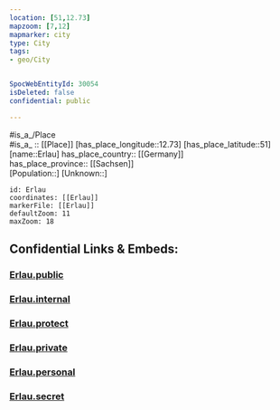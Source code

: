 ```yaml
---
location: [51,12.73] 
mapzoom: [7,12] 
mapmarker: city 
type: City
tags:
- geo/City


SpocWebEntityId: 30054
isDeleted: false
confidential: public

---
```

#is_a_/Place  
#is_a_ :: [[Place]] 
[has_place_longitude::12.73] 
[has_place_latitude::51] 
[name::Erlau] 
has_place_country:: [[Germany]]  
has_place_province:: [[Sachsen]]  
[Population::] 
[Unknown::] 


```leaflet
id: Erlau
coordinates: [[Erlau]] 
markerFile: [[Erlau]] 
defaultZoom: 11 
maxZoom: 18
```


## Confidential Links & Embeds: 

### [Erlau.public](/_public/\Earth\Continent\Europe\Europe~Central\Germany\Germany~East\Sachsen\counties~Sachsen\Mittelsachsen\cities~Mittelsachsen\Penig\CityErlau.public.md) 

### [Erlau.internal](/_internal/\Earth\Continent\Europe\Europe~Central\Germany\Germany~East\Sachsen\counties~Sachsen\Mittelsachsen\cities~Mittelsachsen\Penig\CityErlau.internal.md) 

### [Erlau.protect](/_protect/\Earth\Continent\Europe\Europe~Central\Germany\Germany~East\Sachsen\counties~Sachsen\Mittelsachsen\cities~Mittelsachsen\Penig\CityErlau.protect.md) 

### [Erlau.private](/_private/\Earth\Continent\Europe\Europe~Central\Germany\Germany~East\Sachsen\counties~Sachsen\Mittelsachsen\cities~Mittelsachsen\Penig\CityErlau.private.md) 

### [Erlau.personal](/_personal/\Earth\Continent\Europe\Europe~Central\Germany\Germany~East\Sachsen\counties~Sachsen\Mittelsachsen\cities~Mittelsachsen\Penig\CityErlau.personal.md) 

### [Erlau.secret](/_secret/\Earth\Continent\Europe\Europe~Central\Germany\Germany~East\Sachsen\counties~Sachsen\Mittelsachsen\cities~Mittelsachsen\Penig\CityErlau.secret.md)

